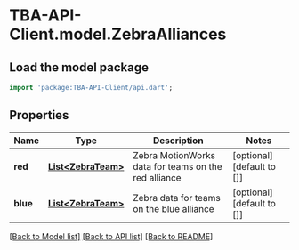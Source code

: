 # TBA-API-Client.model.ZebraAlliances

## Load the model package
```dart
import 'package:TBA-API-Client/api.dart';
```

## Properties
Name | Type | Description | Notes
------------ | ------------- | ------------- | -------------
**red** | [**List&lt;ZebraTeam&gt;**](ZebraTeam.md) | Zebra MotionWorks data for teams on the red alliance | [optional] [default to []]
**blue** | [**List&lt;ZebraTeam&gt;**](ZebraTeam.md) | Zebra data for teams on the blue alliance | [optional] [default to []]

[[Back to Model list]](../README.md#documentation-for-models) [[Back to API list]](../README.md#documentation-for-api-endpoints) [[Back to README]](../README.md)


